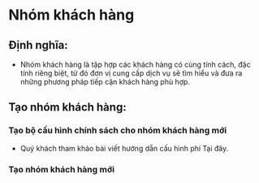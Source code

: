 # Nhóm khách hàng

## Định nghĩa:
- Nhóm khách hàng là tập hợp các khách hàng có cùng tính cách, đặc tính riêng biệt, từ đó đơn vị cung cấp dịch vụ sẽ tìm hiểu và đưa ra những phương pháp tiếp cận khách hàng phù hợp.

## Tạo nhóm khách hàng:
### Tạo bộ cấu hình chính sách cho nhóm khách hàng mới
- Quý khách tham khảo bài viết hướng dẫn cấu hình phí Tại đây.

### Tạo nhóm khách hàng mới
